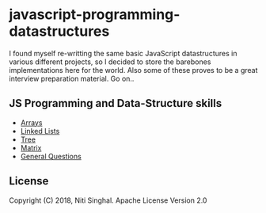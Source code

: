 # javascript-programming-datastructures

I found myself re-writting the same basic JavaScript datastructures in various different projects, so I decided to store the barebones implementations here for the world. Also some of these proves to be a great interview preparation material. Go on..

## JS Programming and Data-Structure skills

* [Arrays]()
* [Linked Lists]()
* [Tree]()
* [Matrix]()
* [General Questions]()

## License

Copyright (C) 2018, Niti Singhal. Apache License Version 2.0